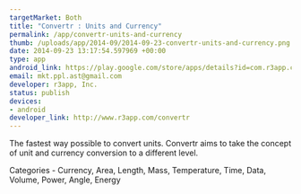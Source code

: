 ```yaml
--- 
targetMarket: Both
title: "Convertr : Units and Currency"
permalink: /app/convertr-units-and-currency
thumb: /uploads/app/2014-09/2014-09-23-convertr-units-and-currency.png
date: 2014-09-23 13:17:54.597969 +00:00
type: app
android_link: https://play.google.com/store/apps/details?id=com.r3app.convertr
email: mkt.ppl.ast@gmail.com
developer: r3app, Inc.
status: publish
devices: 
- android
developer_link: http://www.r3app.com/convertr
---
```


The fastest way possible to convert units. Convertr aims to take the concept of unit and currency conversion to a different level.

Categories - 
Currency, Area, Length, Mass, Temperature, Time, Data, Volume, Power, Angle, Energy

